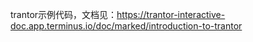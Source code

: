trantor示例代码，文档见：https://trantor-interactive-doc.app.terminus.io/doc/marked/introduction-to-trantor

